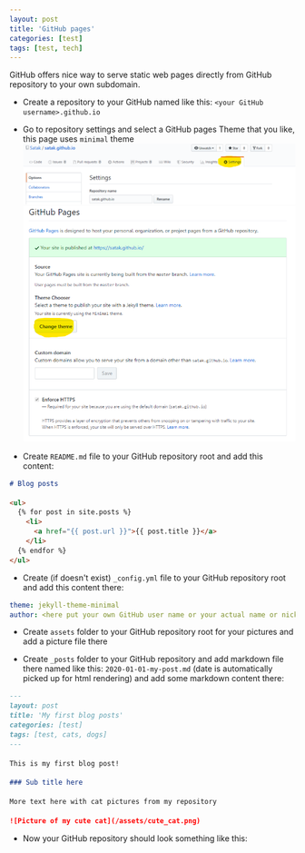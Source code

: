 ```yaml
---
layout: post
title: 'GitHub pages'
categories: [test]
tags: [test, tech]
---
```


GitHub offers nice way to serve static web pages directly from GitHub repository to your own subdomain. 

- Create a repository to your GitHub named like this: `<your GitHub username>.github.io`
- Go to repository settings and select a GitHub pages Theme that you like, this page uses `minimal` theme
![GitHub Settings](/assets/github_settings.png)
![GitHub Pages Theme](/assets/github_pages_theme.png)

- Create `README.md` file to your GitHub repository root and add this content:

```markdown
# Blog posts

<ul>
  {% for post in site.posts %}
    <li>
      <a href="{{ post.url }}">{{ post.title }}</a>
    </li>
  {% endfor %}
</ul>
```

- Create (if doesn't exist) `_config.yml` file to your GitHub repository root and add this content there:

```yaml
theme: jekyll-theme-minimal
author: <here put your own GitHub user name or your actual name or nick>
```

- Create `assets` folder to your GitHub repository root for your pictures and add a picture file there

- Create `_posts` folder to your GitHub repository and add markdown file there named like this: `2020-01-01-my-post.md` (date is automatically picked up for html rendering) and add some markdown content there:

```markdown
---
layout: post
title: 'My first blog posts'
categories: [test]
tags: [test, cats, dogs]
---

This is my first blog post!

### Sub title here

More text here with cat pictures from my repository

![Picture of my cute cat](/assets/cute_cat.png)
```

- Now your GitHub repository should look something like this:
  